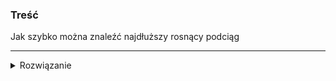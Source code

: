 ### Treść
Jak szybko można znaleźć najdłuższy rosnący podciąg

------
<details><summary>Rozwiązanie</summary>
<p>


